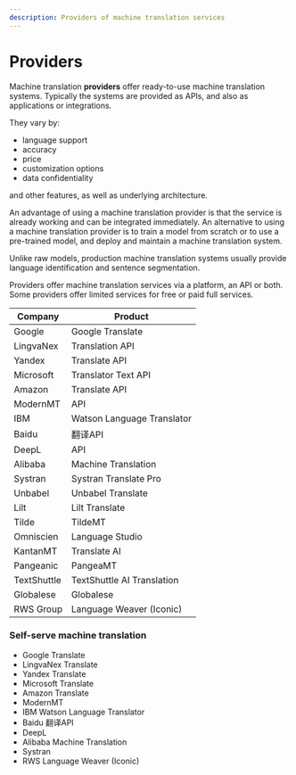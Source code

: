 ```yaml
---
description: Providers of machine translation services
---
```


# Providers

Machine translation **providers** offer ready-to-use machine translation systems. Typically the systems are provided as APIs, and also as applications or integrations.

They vary by:

- language support
- accuracy
- price
- customization options
- data confidentiality

and other features, as well as underlying architecture.


An advantage of using a machine translation provider is that the service is already working and can be integrated immediately. An alternative to using a machine translation provider is to train a model from scratch or to use a pre-trained model, and deploy and maintain a machine translation system.

Unlike raw models, production machine translation systems usually provide language identification and sentence segmentation.

Providers offer machine translation services via a platform, an API or both. Some providers offer limited services for free or paid full services.

| Company | Product |
| ----------- | ----------- |
| Google | Google Translate |
| LingvaNex | Translation API |
| Yandex | Translate API |
| Microsoft | Translator Text API |
| Amazon | Translate API |
| ModernMT | API |
| IBM | Watson Language Translator |
| Baidu | 翻译API |
| DeepL | API |
| Alibaba | Machine Translation |
| Systran | Systran Translate Pro |
| Unbabel | Unbabel Translate |
| Lilt | Lilt Translate |
| Tilde | TildeMT |
| Omniscien | Language Studio |
| KantanMT | Translate AI |
| Pangeanic | PangeaMT |
| TextShuttle | TextShuttle AI Translation |
| Globalese | Globalese |
| RWS Group | Language Weaver (Iconic) |

### Self-serve machine translation

- Google Translate
- LingvaNex Translate
- Yandex Translate
- Microsoft Translate
- Amazon Translate
- ModernMT
- IBM Watson Language Translator
- Baidu 翻译API
- DeepL
- Alibaba Machine Translation
- Systran
- RWS Language Weaver (Iconic)
